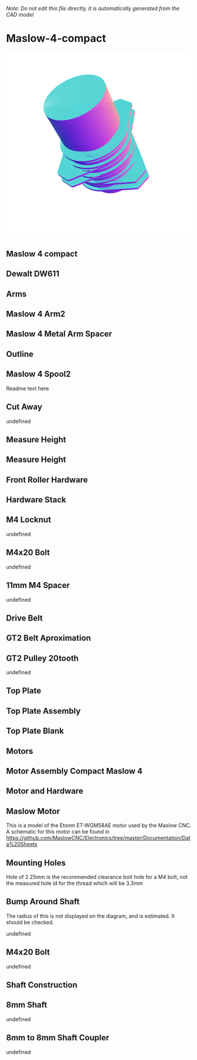 ###### Note: Do not edit this file directly, it is automatically generated from the CAD model

# Maslow-4-compact

![](/project.svg)

## Maslow 4 compact


## Dewalt DW611


## Arms


## Maslow 4 Arm2


## Maslow 4 Metal Arm Spacer


## Outline


## Maslow 4 Spool2


Readme text here


## Cut Away


undefined


## Measure Height


## Measure Height


## Front Roller Hardware


## Hardware Stack


## M4 Locknut


undefined


## M4x20 Bolt


undefined


## 11mm M4 Spacer


undefined


## Drive Belt


## GT2 Belt Aproximation 


## GT2 Pulley 20tooth


undefined


## Top Plate


## Top Plate Assembly


## Top Plate Blank


## Motors


## Motor Assembly Compact Maslow 4


## Motor and Hardware


## Maslow Motor


This is a model of the Etonm ET-WGM58AE motor used by the Maslow CNC. A schematic for this motor can be found in https://github.com/MaslowCNC/Electronics/tree/master/Documentation/Data%20Sheets 


## Mounting Holes


Hole of 2.25mm is the recommended clearance bolt hole for a M4 bolt, not the measured hole id for the thread which will be 3.3mm 


## Bump Around Shaft


The radius of this is not displayed on the diagram, and is estimated. It should be checked.


undefined


## M4x20 Bolt


undefined


## Shaft Construction


## 8mm Shaft


undefined


## 8mm to 8mm Shaft Coupler


undefined


